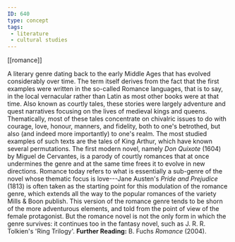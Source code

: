 ```yaml
---
ID: 640
type: concept
tags: 
 - literature
 - cultural studies
---
```


[[romance]]

 A literary genre
dating back to the early Middle Ages that has evolved considerably over
time. The term itself derives from the fact that the first examples were
written in the so-called Romance languages, that is to say, in the local
vernacular rather than Latin as most other books were at that time. Also
known as courtly tales, these stories were largely adventure and quest
narratives focusing on the lives of medieval kings and queens.
Thematically, most of these tales concentrate on chivalric issues to do
with courage, love, honour, manners, and fidelity, both to one's
betrothed, but also (and indeed more importantly) to one's realm. The
most studied examples of such texts are the tales of King Arthur, which
have known several permutations. The first modern novel, namely *Don Quixote* (1604) by Miguel de Cervantes, is a parody of courtly romances
that at once undermines the genre and at the same time frees it to
evolve in new directions. Romance today refers to what is essentially a
sub-genre of the novel whose thematic focus is love---Jane Austen's
*Pride and Prejudice* (1813) is often taken as the starting point for
this modulation of the romance genre, which extends all the way to the
popular romances of the variety Mills & Boon publish. This version of
the romance genre tends to be shorn of the more adventurous elements,
and told from the point of view of the female protagonist. But the
romance novel is not the only form in which the genre survives: it
continues too in the fantasy novel, such as J. R. R. Tolkien's 'Ring
Trilogy'.
**Further Reading:** B. Fuchs *Romance* (2004).
